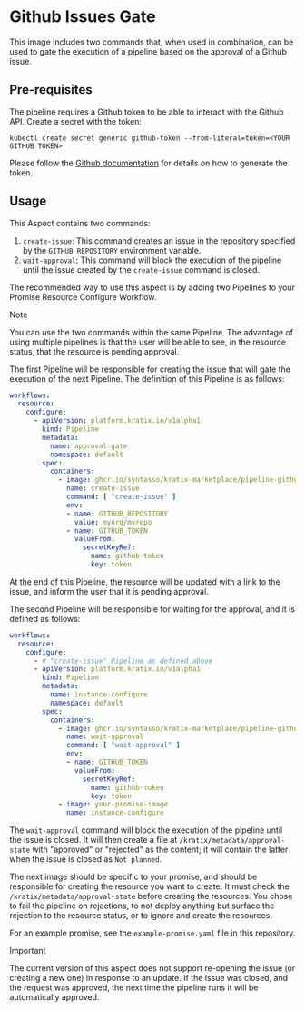 # Github Issues Gate

This image includes two commands that, when used in combination, can be used to
gate the execution of a pipeline based on the approval of a Github issue.

## Pre-requisites

The pipeline requires a Github token to be able to interact with the Github API.
Create a secret with the token:

```
kubectl create secret generic github-token --from-literal=token=<YOUR GITHUB TOKEN>
```

Please follow the [Github
documentation](https://docs.github.com/en/authentication/keeping-your-account-and-data-secure/managing-your-personal-access-tokens)
for details on how to generate the token.

## Usage

This Aspect contains two commands:
1. `create-issue`: This command creates an issue in the repository specified by
   the `GITHUB_REPOSITORY` environment variable.
2. `wait-approval`: This command will block the execution of the pipeline until
   the issue created by the `create-issue` command is closed.

The recommended way to use this aspect is by adding two Pipelines to your
Promise Resource Configure Workflow.

> [!NOTE]
> You can use the two commands within the same Pipeline. The advantage of using
> multiple pipelines is that the user will be able to see, in the resource
> status, that the resource is pending approval.

The first Pipeline will be responsible for creating the issue that will gate the
execution of the next Pipeline. The definition of this Pipeline is as follows:

```yaml
workflows:
  resource:
    configure:
      - apiVersion: platform.kratix.io/v1alpha1
        kind: Pipeline
        metadata:
          name: approval-gate
          namespace: default
        spec:
          containers:
            - image: ghcr.io/syntasso/kratix-marketplace/pipeline-github-sign-off-image:v0.1.0
              name: create-issue
              command: [ "create-issue" ]
              env:
              - name: GITHUB_REPOSITORY
                value: myorg/myrepo
              - name: GITHUB_TOKEN
                valueFrom:
                  secretKeyRef:
                    name: github-token
                    key: token
```

At the end of this Pipeline, the resource will be updated with a link to the
issue, and inform the user that it is pending approval.

The second Pipeline will be responsible for waiting for the approval, and it is
defined as follows:

```yaml
workflows:
  resource:
    configure:
      - # "create-issue" Pipeline as defined above
      - apiVersion: platform.kratix.io/v1alpha1
        kind: Pipeline
        metadata:
          name: instance-configure
          namespace: default
        spec:
          containers:
            - image: ghcr.io/syntasso/kratix-marketplace/pipeline-github-sign-off-image:v0.1.0
              name: wait-approval
              command: [ "wait-approval" ]
              env:
              - name: GITHUB_TOKEN
                valueFrom:
                  secretKeyRef:
                    name: github-token
                    key: token
            - image: your-promise-image
              name: instance-configure
```

The `wait-approval` command will block the execution of the pipeline until the
issue is closed. It will then create a file at `/kratix/metadata/approval-state`
with "approved" or "rejected" as the content; it will contain the latter when
the issue is closed as `Not planned`.

The next image should be specific to your promise, and should be responsible for
creating the resource you want to create. It must check the
`/kratix/metadata/approval-state` before creating the resources. You chose to
fail the pipeline on rejections, to not deploy anything but surface the
rejection to the resource status, or to ignore and create the resources.

For an example promise, see the `example-promise.yaml` file in this repository.

> [!IMPORTANT]
> The current version of this aspect does not support re-opening the issue (or
> creating a new one) in response to an update. If the issue was closed, and the
> request was approved, the next time the pipeline runs it will be automatically
> approved.
